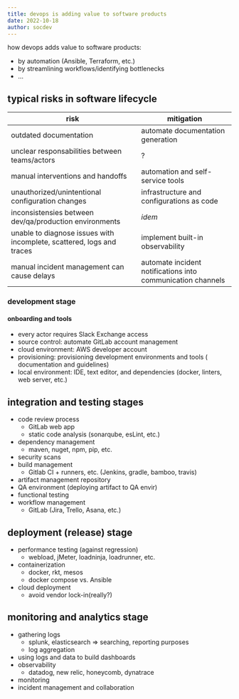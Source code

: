```yaml
---
title: devops is adding value to software products
date: 2022-10-18
author: socdev
---
```


how devops adds value to software products:

- by automation (Ansible, Terraform, etc.)
- by streamlining workflows/identifying bottlenecks
- ...

## typical risks in software lifecycle

|risk|mitigation|
|-|-|
|outdated documentation|automate documentation generation|
|unclear responsabilities between teams/actors|?|
|manual interventions and handoffs|automation and self-service tools|
|unauthorized/unintentional configuration changes|infrastructure and configurations as code|
|inconsistensies between dev/qa/production environments|_idem_|
|unable to diagnose issues with incomplete, scattered, logs and traces|implement built-in observability|
|manual incident management can cause delays|automate incident notifications into communication channels|

### development stage

#### onboarding and tools

- every actor requires Slack Exchange access
- source control: automate GitLab account management
- cloud environment: AWS developer account
- provisioning: provisioning development environments and tools (
  documentation and guidelines)
- local environment: IDE, text editor, and dependencies (docker, linters, web
  server, etc.)

## integration and testing stages

- code review process
  - GitLab web app
  - static code analysis (sonarqube, esLint, etc.)
- dependency management
  - maven, nuget, npm, pip, etc. 
- security scans
- build management
  - Gitlab CI + runners, etc. (Jenkins, gradle, bamboo, travis) 
- artifact management repository
- QA environment (deploying artifact to QA envir)
- functional testing
- workflow management
  - GitLab (Jira, Trello, Asana, etc.) 

## deployment (release) stage

- performance testing (against regression)
  - webload, jMeter, loadninja, loadrunner, etc.
- containerization
  - docker, rkt, mesos
  - docker compose vs. Ansible
- cloud deployment 
  - avoid vendor lock-in(really?)

## monitoring and analytics stage

- gathering logs
  - splunk, elasticsearch => searching, reporting purposes
  - log aggregation
- using logs and data to build dashboards
- observability
  - datadog, new relic, honeycomb, dynatrace
- monitoring
- incident management and collaboration 